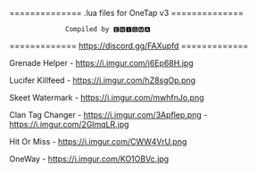 ============== .lua files for OneTap v3 ==============

                  Compiled by 🅴🅽🅸🅶🅼🅰

============= https://discord.gg/FAXupfd =============




Grenade Helper - https://i.imgur.com/j6Ep68H.jpg

Lucifer Killfeed - https://i.imgur.com/hZ8sgOp.png

Skeet Watermark - https://i.imgur.com/mwhfnJo.png

Clan Tag Changer - https://i.imgur.com/3Apflep.png - https://i.imgur.com/2GlmqLR.jpg

Hit Or Miss - https://i.imgur.com/CWW4VrU.png

OneWay - https://i.imgur.com/KO1OBVc.jpg
